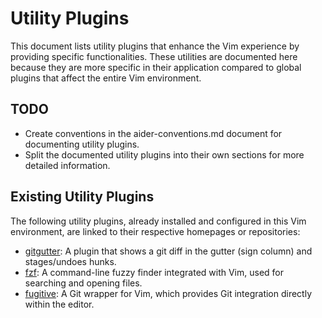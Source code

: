 # Utility Plugins

This document lists utility plugins that enhance the Vim experience by
providing specific functionalities. These utilities are documented here
because they are more specific in their application compared to global plugins
that affect the entire Vim environment.

## TODO

* Create conventions in the aider-conventions.md document for documenting
    utility plugins.
* Split the documented utility plugins into their own sections for more
    detailed information.

## Existing Utility Plugins

The following utility plugins, already installed and configured in this Vim
environment, are linked to their respective homepages or repositories:

* [gitgutter](https://github.com/airblade/vim-gitgutter): A plugin that shows
    a git diff in the gutter (sign column) and stages/undoes hunks.
* [fzf](https://github.com/junegunn/fzf): A command-line fuzzy finder
    integrated with Vim, used for searching and opening files.
* [fugitive](https://github.com/tpope/vim-fugitive): A Git wrapper for Vim,
    which provides Git integration directly within the editor.
